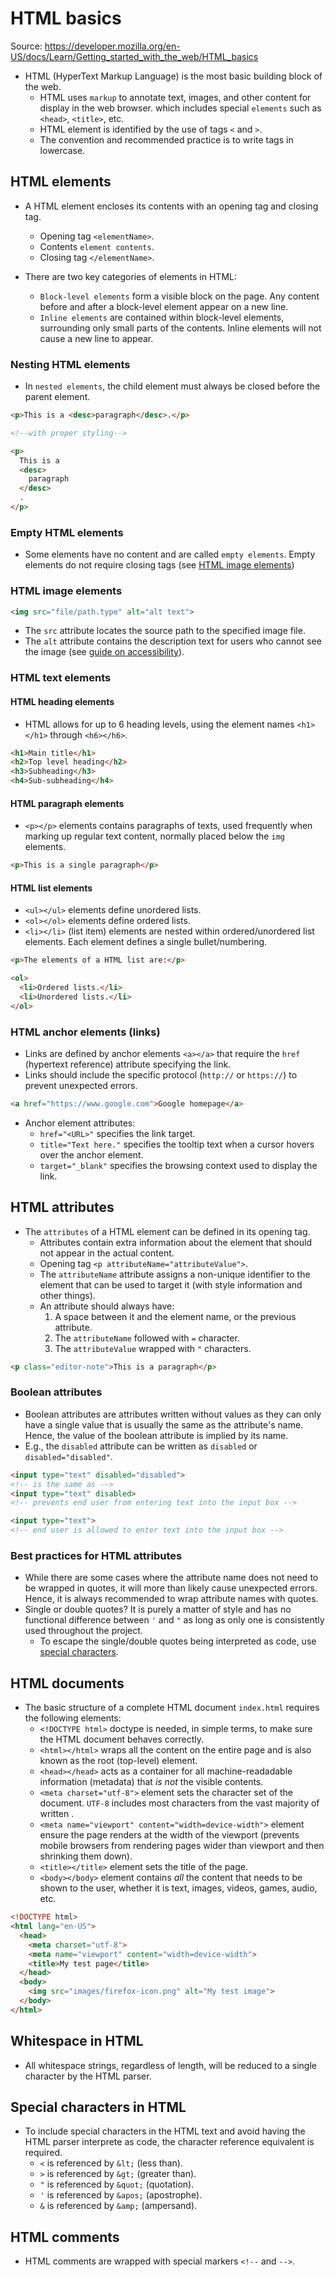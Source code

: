 # HTML basics

Source: <https://developer.mozilla.org/en-US/docs/Learn/Getting_started_with_the_web/HTML_basics>

* HTML (HyperText Markup Language) is the most basic building block of the web.
  * HTML uses `markup` to annotate text, images, and other content for display in the web browser. which includes special `elements` such as `<head>`, `<title>`, etc.
  * HTML element is identified by the use of tags `<` and `>`.
  * The convention and recommended practice is to write tags in lowercase.

## HTML elements

* A HTML element encloses its contents with an opening tag and closing tag.
  * Opening tag `<elementName>`.
  * Contents `element contents`.
  * Closing tag `</elementName>`.

* There are two key categories of elements in HTML:
  * `Block-level elements` form a visible block on the page. Any content before and after a block-level element appear on a new line.
  * `Inline elements` are contained within block-level elements, surrounding only small parts of the contents. Inline elements will not cause a new line to appear.

### Nesting HTML elements

* In `nested elements`, the child element must always be closed before the parent element.

```HTML
<p>This is a <desc>paragraph</desc>.</p>

<!--with proper styling-->

<p>
  This is a 
  <desc>
    paragraph
  </desc>
  .
</p>
```

### Empty HTML elements

* Some elements have no content and are called `empty elements`. Empty elements do not require closing tags (see [HTML image elements](#html-image-elements))

### HTML image elements

```HTML
<img src="file/path.type" alt="alt text">
```

* The `src` attribute locates the source path to the specified image file.
* The `alt` attribute contains the description text for users who cannot see the image (see [guide on accessibility](https://developer.mozilla.org/en-US/docs/Learn/Accessibility)).

### HTML text elements

#### HTML heading elements

* HTML allows for up to 6 heading levels, using the element names `<h1></h1>` through `<h6></h6>`.

```HTML
<h1>Main title</h1>
<h2>Top level heading</h2>
<h3>Subheading</h3>
<h4>Sub-subheading</h4>
```

#### HTML paragraph elements

* `<p></p>` elements contains paragraphs of texts, used frequently when marking up regular text content, normally placed below the `img` elements.

```HTML
<p>This is a single paragraph</p>
```

#### HTML list elements

* `<ul></ul>` elements define unordered lists.
* `<ol></ol>` elements define ordered lists.
* `<li></li>` (list item) elements are nested within ordered/unordered list elements. Each element defines a single bullet/numbering.

```HTML
<p>The elements of a HTML list are:</p>

<ol>
  <li>Ordered lists.</li>
  <li>Unordered lists.</li>
</ol>
```

### HTML anchor elements (links)

* Links are defined by anchor elements `<a></a>` that require the `href` (hypertext reference) attribute specifying the link.
* Links should include the specific protocol (`http://` or `https://`) to prevent unexpected errors.

```HTML
<a href="https://www.google.com">Google homepage</a>
```

* Anchor element attributes:
  * `href="<URL>"` specifies the link target.
  * `title="Text here."` specifies the tooltip text when a cursor hovers over the anchor element.
  * `target="_blank"` specifies the browsing context used to display the link.

## HTML attributes

* The `attributes` of a HTML element can be defined in its opening tag.
  * Attributes contain extra information about the element that should not appear in the actual content.
  * Opening tag `<p attributeName="attributeValue">`.
  * The `attributeName` attribute assigns a non-unique identifier to the element that can be used to target it (with style information and other things).
  * An attribute should always have:
    1. A space between it and the element name, or the previous attribute.
    2. The `attributeName` followed with `=` character.
    3. The `attributeValue` wrapped with `"` characters.

```HTML
<p class="editor-note">This is a paragraph</p>
```

### Boolean attributes

* Boolean attributes are attributes written without values as they can only have a single value that is usually the same as the attribute's name. Hence, the value of the boolean attribute is implied by its name.
* E.g., the `disabled` attribute can be written as `disabled` or `disabled="disabled"`.

```HTML
<input type="text" disabled="disabled">
<!-- is the same as -->
<input type="text" disabled>
<!-- prevents end user from entering text into the input box -->

<input type="text">
<!-- end user is allowed to enter text into the input box -->
```

### Best practices for HTML attributes

* While there are some cases where the attribute name does not need to be wrapped in quotes, it will more than likely cause unexpected errors. Hence, it is always recommended to wrap attribute names with quotes.
* Single or double quotes? It is purely a matter of style and has no functional difference between `'` and `"` as long as only one is consistently used throughout the project.
  * To escape the single/double quotes being interpreted as code, use [special characters](#special-characters-in-html).

## HTML documents

* The basic structure of a complete HTML document `index.html` requires the following elements:
  * `<!DOCTYPE html>` doctype is needed, in simple terms, to make sure the HTML document behaves correctly.
  * `<html></html>` wraps all the content on the entire page and is also known as the root (top-level) element.
  * `<head></head>` acts as a container for all machine-readadable information (metadata) that *is not* the visible contents.
  * `<meta charset="utf-8">` element sets the character set of the document. `UTF-8` includes most characters from the vast majority of written .
  * `<meta name="viewport" content="width=device-width">` element ensure the page renders at the width of the viewport (prevents mobile browsers from rendering pages wider than viewport and then shrinking them down).
  * `<title></title>` element sets the title of the page.
  * `<body></body>` element contains *all* the content that needs to be shown to the user, whether it is text, images, videos, games, audio, etc.

```HTML
<!DOCTYPE html>
<html lang="en-US">
  <head>
    <meta charset="utf-8">
    <meta name="viewport" content="width=device-width">
    <title>My test page</title>
  </head>
  <body>
    <img src="images/firefox-icon.png" alt="My test image">
  </body>
</html>
```

## Whitespace in HTML

* All whitespace strings, regardless of length, will be reduced to a single character by the HTML parser.

## Special characters in HTML

* To include special characters in the HTML text and avoid having the HTML parser interprete as code, the character reference equivalent is required.
  * `<` is referenced by `&lt;` (less than).
  * `>` is referenced by `&gt;` (greater than).
  * `"` is referenced by `&quot;` (quotation).
  * `'` is referenced by `&apos;` (apostrophe).
  * `&` is referenced by `&amp;` (ampersand).

## HTML comments

* HTML comments are wrapped with special markers `<!--` and `-->`.
